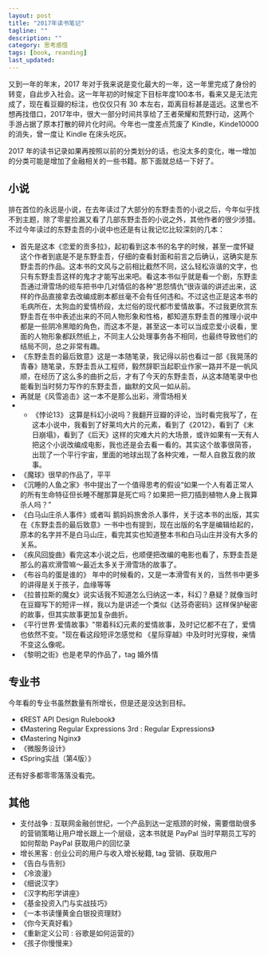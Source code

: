 ```yaml
---
layout: post
title: "2017年读书笔记"
tagline: ""
description: ""
category: 思考感悟
tags: [book, reanding]
last_updated: 
---
```


又到一年的年末，2017 年对于我来说是变化最大的一年，这一年里完成了身份的转变，自此步入社会。这一年年初的时候定下目标年度100本书，看来又是无法完成了，现在看豆瓣的标注，也仅仅只有 30 本左右，距离目标甚是遥远。这里也不想再找借口，2017年中，很大一部分时间共享给了王者荣耀和荒野行动，这两个手游占据了原本打散的碎片化时间。今年也一度差点荒废了 Kindle，Kinde10000 的消失，曾一度让 Kindle 在床头吃灰。

2017 年的读书记录如果再按照以前的分类划分的话，也没太多的变化，唯一增加的分类可能是增加了金融相关的一些书籍。那下面就总结一下好了。

## 小说

排在首位的永远是小说，在去年读过了大部分的东野圭吾的小说之后，今年似乎找不到主题，除了零星捡漏又看了几部东野圭吾的小说之外，其他作者的很少涉猎。不过今年读过的东野圭吾的小说中也还是有让我记忆比较深刻的几本：

- 首先是这本《恋爱的贡多拉》，起初看到这本书的名字的时候，甚至一度怀疑这个作者到底是不是东野圭吾，仔细的查看封面和前言之后确认，这确实是东野圭吾的作品。这本书的文风与之前相比截然不同，这么轻松诙谐的文字，也只有东野圭吾这样的鬼才才能写出来吧。看这本书似乎就是看一个剧，东野圭吾通过滑雪场的缆车把书中几对情侣的各种“恩怨情仇”很诙谐的讲述出来，这样的作品直接拿去改编成剧本都丝毫不会有任何违和。不过这也正是这本书的毛病所在，太狗血的爱情桥段，太烂俗的现代都市爱情故事。不过我更欣赏东野圭吾在书中表述出来的不同人物形象和性格，都知道东野圭吾的推理小说中都是一些阴冷黑暗的角色，而这本不是，甚至这一本可以当成恋爱小说看，里面的人物形象都跃然纸上，不同主人公处理事务各不相同，也最终导致他们的结局不同，总之非常有趣。
- 《东野圭吾的最后致意》这是一本随笔录，我记得以前也看过一部《我晃荡的青春》随笔录，东野圭吾从工程师，毅然辞职当起职业作家一路并不是一帆风顺，在经历了这么多的曲折之后，才有了今天的东野圭吾，从这本随笔录中也能看到当时努力写作的东野圭吾，幽默的文风一如从前。
- 再就是《风雪追击》这一本不是那么出彩，滑雪场相关
- - 《悖论13》 这算是科幻小说吗？我翻开豆瓣的评论，当时看完我写了，在这本小说中，我看到了好莱坞大片的元素，看到了《2012》，看到了《末日崩塌》，看到了《后天》这样的灾难大片的大场景，或许如果有一天有人把这个小说改编成电影，我也还是会去看一看的。其实这个故事很简答，出现了一个平行宇宙，里面的地球出现了各种灾难，一帮人自救互救的故事。
- 《魔球》很早的作品了，平平
- 《沉睡的人鱼之家》书中提出了一个值得思考的假设“如果一个人有着正常人的所有生命特征但长睡不醒那算是死亡吗？如果把一把刀插到植物人身上我算杀人吗？” 
- 《白马山庄杀人事件》或者叫 鹅妈妈旅舍杀人事件，关于这本书的出版，其实在《东野圭吾的最后致意》一书中也有提到，现在出版的名字是编辑给起的，原本的名字并不是白马山庄，看完其实也知道整本书和白马山庄并没有大多的关系。
- 《疾风回旋曲》看完这本小说之后，也顺便把改编的电影也看了，东野圭吾是那么的喜欢滑雪嘛～最近太多关于滑雪场的故事了。
- 《布谷鸟的蛋是谁的》 年中的时候看的，又是一本滑雪有关的，当然书中更多的讲得是关于孩子，血缘等等
- 《拉普拉斯的魔女》说实话我不知道怎么归纳这一本，科幻？悬疑？就像当时在豆瓣写下的短评一样，我以为是讲述一个类似《达芬奇密码》这样保护秘密的故事，但其实故事更加复杂曲折。
- 《平行世界·爱情故事》"带着科幻元素的爱情故事，及时记忆都不在了，爱情也依然不变。"现在看这段短评怎感觉和 《星际穿越》中及时时光穿梭，亲情不变这么像呢。
- 《黎明之街》也是老早的作品了，tag 婚外情


## 专业书

今年看的专业书虽然数量有所增长，但是还是没达到目标。

- 《REST API Design Rulebook》
- 《Mastering Regular Expressions 3rd : Regular Expressions》
- 《Mastering Nginx》
- 《微服务设计》
- 《Spring实战（第4版）》

还有好多都零零落落没看完。

## 其他

- 支付战争 : 互联网金融创世纪，一个产品到达一定瓶颈的时候，需要借助很多的营销策略让用户增长跟上一个层级，这本书就是 PayPal 当时早期员工写的如何帮助 PayPal 获取用户的回忆录
- 增长黑客 : 创业公司的用户与收入增长秘籍, tag 营销、获取用户
- 《告白与告别》
- 《冷浪漫》
- 《细说汉字》
- 《汉字构形学讲座》
- 《基金投资入门与实战技巧》
- 《一本书读懂黄金白银投资理财》
- 《你今天真好看》
- 《重新定义公司 : 谷歌是如何运营的》
- 《孩子你慢慢来》


